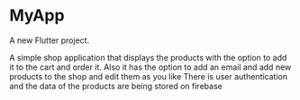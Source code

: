 # MyApp

A new Flutter project.

A simple shop application that displays the products with the option to add it to the cart and order it.
Also it has the option to add an email and add new products to the shop and edit them as you like
There is user authentication and the data of the products are being stored on firebase

